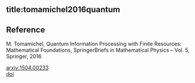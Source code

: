 title:tomamichel2016quantum
---

## Reference

M. Tomamichel, Quantum Information Processing with Finite Resources: Mathematical Foundations, SpringerBriefs in Mathematical Physics – Vol. 5, Springer, 2016


[arxiv:1504.00233](https://arxiv.org/abs/1504.00233)     
[doi](https://doi.org/10.1007/978-3-319-21891-5)
